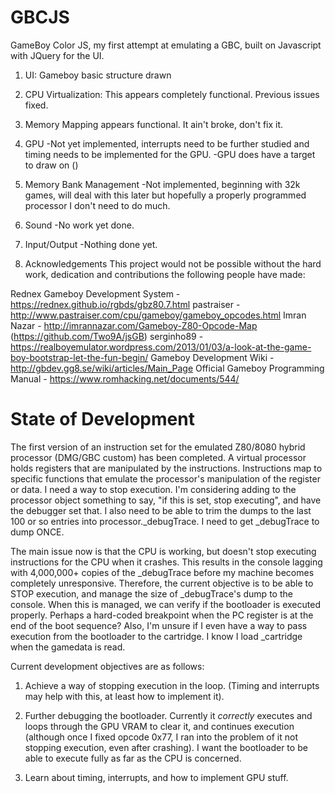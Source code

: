 # GBCJS
GameBoy Color JS, my first attempt at emulating a GBC, built on Javascript with JQuery for the UI. 

1. UI: Gameboy basic structure drawn

2. CPU Virtualization: This appears completely functional. Previous issues fixed. 

3. Memory Mapping appears functional. It ain't broke, don't fix it.

4. GPU
-Not yet implemented, interrupts need to be further studied and timing needs to be implemented for the GPU.
-GPU does have a target to draw on (<canvas>)

5. Memory Bank Management
-Not implemented, beginning with 32k games, will deal with this later but hopefully a properly programmed processor I don't need to do much.

6. Sound
-No work yet done.

7. Input/Output
-Nothing done yet.

8. Acknowledgements
This project would not be possible without the hard work, dedication and contributions the following people have made:

Rednex Gameboy Development System - https://rednex.github.io/rgbds/gbz80.7.html
pastraiser - http://www.pastraiser.com/cpu/gameboy/gameboy_opcodes.html
Imran Nazar - http://imrannazar.com/Gameboy-Z80-Opcode-Map (https://github.com/Two9A/jsGB)
serginho89 - https://realboyemulator.wordpress.com/2013/01/03/a-look-at-the-game-boy-bootstrap-let-the-fun-begin/
Gameboy Development Wiki - http://gbdev.gg8.se/wiki/articles/Main_Page
Official Gameboy Programming Manual - https://www.romhacking.net/documents/544/

# State of Development
The first version of an instruction set for the emulated Z80/8080 hybrid processor (DMG/GBC custom) has been completed. A virtual processor holds registers that are manipulated by the instructions. Instructions map to specific functions that emulate the processor's manipulation of the register or data. I need a way to stop execution. I'm considering adding to the processor object something to say, "if this is set, stop executing", and have the debugger set that. I also need to be able to trim the dumps to the last 100 or so entries into processor._debugTrace. I need to get _debugTrace to dump ONCE.

The main issue now is that the CPU is working, but doesn't stop executing instructions for the CPU when it crashes. This results in the console lagging with 4,000,000+ copies of the _debugTrace before my machine becomes completely unresponsive. Therefore, the current objective is to be able to STOP execution, and manage the size of _debugTrace's dump to the console. When this is managed, we can verify if the bootloader is executed properly. Perhaps a hard-coded breakpoint when the PC register is at the end of the boot sequence? Also, I'm unsure if I even have a way to pass execution from the bootloader to the cartridge. I know I load _cartridge when the gamedata is read. 

Current development objectives are as follows:

1. Achieve a way of stopping execution in the loop. (Timing and interrupts may help with this, at least how to implement it).

2. Further debugging the bootloader. Currently it *correctly* executes and loops through the GPU VRAM to clear it, and continues execution (although once I fixed opcode 0x77, I ran into the problem of it not stopping execution, even after crashing). I want the bootloader to be able to execute fully as far as the CPU is concerned.

3. Learn about timing, interrupts, and how to implement GPU stuff.
